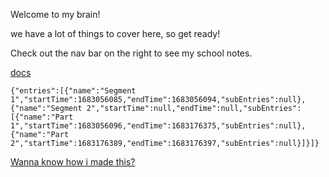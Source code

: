Welcome to my brain!

we have a lot of things to cover here, so get ready!

Check out the nav bar on the right to see my school notes.

[docs](./docs)

```simple-time-tracker
{"entries":[{"name":"Segment 1","startTime":1683056085,"endTime":1683056094,"subEntries":null},{"name":"Segment 2","startTime":null,"endTime":null,"subEntries":[{"name":"Part 1","startTime":1683056096,"endTime":1683176375,"subEntries":null},{"name":"Part 2","startTime":1683176389,"endTime":1683176397,"subEntries":null}]}]}
```


[Wanna know how i made this?](https://github.com/Daroshi11260/School_Notes)